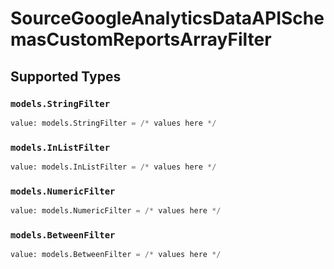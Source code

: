 # SourceGoogleAnalyticsDataAPISchemasCustomReportsArrayFilter


## Supported Types

### `models.StringFilter`

```python
value: models.StringFilter = /* values here */
```

### `models.InListFilter`

```python
value: models.InListFilter = /* values here */
```

### `models.NumericFilter`

```python
value: models.NumericFilter = /* values here */
```

### `models.BetweenFilter`

```python
value: models.BetweenFilter = /* values here */
```

